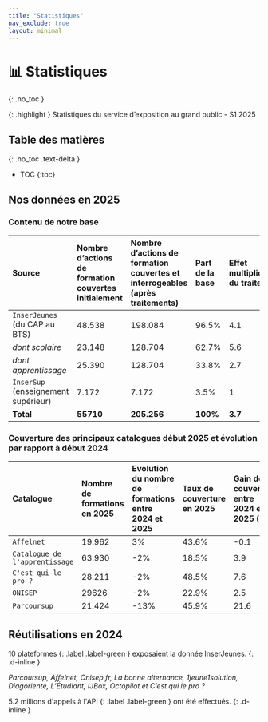 ```yaml
---
title: "Statistiques"
nav_exclude: true
layout: minimal
---
```


# 📊 Statistiques
{: .no_toc }

{: .highlight }
Statistiques du service d’exposition au grand public - S1 2025

## Table des matières
{: .no_toc .text-delta }
- TOC
{:toc}

## Nos données en 2025

### Contenu de notre base

| Source | Nombre d’actions de formation couvertes initialement | Nombre d’actions de formation couvertes et interrogeables (après traitements) | Part de la base | Effet multiplicateur du traitement |
|:------------------------------------|:----------|:------------|:---------|:--------|
| `InserJeunes` (du CAP au BTS)       | 48.538    | 198.084     | 96.5%    | 4.1     |
| *dont scolaire*                     | 23.148    | 128.704     | 62.7%    | 5.6     |
| *dont apprentissage*                | 25.390    | 128.704     | 33.8%    | 2.7     |
| `InserSup` (enseignement supérieur) | 7.172     | 7.172       | 3.5%     | 1       |
| **Total**                           | **55710** | **205.256** | **100%** | **3.7** |

### Couverture des principaux catalogues début 2025 et évolution par rapport à début 2024

| Catalogue | Nombre de formations en 2025 | Evolution du nombre de formations entre 2024 et 2025 | Taux de couverture en 2025 | Gain de couverture entre 2024 et 2025 (pts) |
|:-------------------------------|:-------|:-----|:------|:-----|
| `Affelnet`                     | 19.962 | 3%   | 43.6% | -0.1 |
| `Catalogue de l'apprentissage` | 63.930 | -2%  | 18.5% | 3.9  |
| `C'est qui le pro ?`           | 28.211 | -2%  | 48.5% | 7.6  |
| `ONISEP`                       | 29626  | -2%  | 22.9% | 2.5  |
| `Parcoursup`                   | 21.424 | -13% | 45.9% | 21.6 |

## Réutilisations en 2024

10 plateformes
{: .label .label-green }
exposaient la donnée InserJeunes.
{: .d-inline }

*Parcoursup, Affelnet, Onisep.fr, La bonne alternance, 1jeune1solution, Diagoriente, L’Étudiant, IJBox, Octopilot et C’est qui le pro ?*

5.2 millions d'appels à l'API
{: .label .label-green }
ont été effectués.
{: .d-inline }



